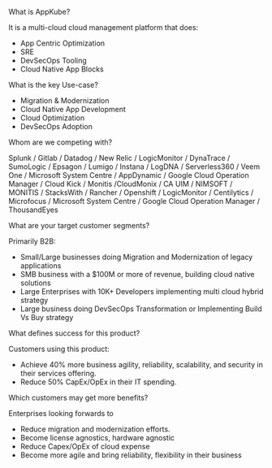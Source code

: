 
What is AppKube?

It is a multi-cloud cloud management platform that does:

-   App Centric Optimization
-   SRE
-   DevSecOps Tooling
-   Cloud Native App Blocks

What is the key Use-case?

-   Migration & Modernization
-   Cloud Native App Development
-   Cloud Optimization
-   DevSecOps Adoption

Whom are we competing with?

Splunk / Gitlab / Datadog / New Relic / LogicMonitor / DynaTrace / SumoLogic / Epsagon / Lumigo / Instana / LogDNA / Serverless360 / Veem One / Microsoft System Centre / AppDynamic / Google Cloud Operation Manager / Cloud Kick / Monitis /CloudMonix / CA UIM / NIMSOFT / MONITIS / StacksWith / Rancher / Openshift / LogicMonitor / Centilytics / Microfocus / Microsoft System Centre / Google Cloud Operation Manager / ThousandEyes

What are your target customer segments?

Primarily B2B:

-   Small/Large businesses doing Migration and Modernization of legacy applications
-   SMB business with a $100M or more of revenue, building cloud native solutions
-   Large Enterprises with 10K+ Developers implementing multi cloud hybrid strategy
-   Large business doing DevSecOps Transformation or Implementing Build Vs Buy strategy

What defines success for this product?

Customers using this product:        

-   Achieve 40% more business agility, reliability, scalability, and security in their services offering.       
-   Reduce 50% CapEx/OpEx in their IT spending.

Which customers may get more benefits?

Enterprises looking forwards to

-   Reduce migration and modernization efforts.
-   Become license agnostics, hardware agnostic
-   Reduce Capex/OpEx of cloud expense
-   Become more agile and bring reliability, flexibility in their business

